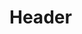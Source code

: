 <!-- TITLE: It Av Automotive Testbed -->
<!-- SUBTITLE: A quick summary of It Av Automotive Testbed -->

# Header